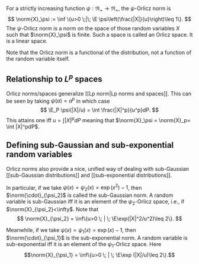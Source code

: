 For a strictly increasing function $\psi: \Re_+\to\Re_+$, the $\psi$-Orlicz norm is 
$$
\norm{X}_\psi := \inf \{u>0 \;|\; \E \psi\left(\frac{|X|}{u}\right)\leq 1\}.
$$
The $\psi$-Orlicz norm is a norm on the space of those random variables $X$ such that $\norm{X}_\psi$ is finite. Such a space is called an Orlicz space. It is a linear space. 

Note that the Orlicz norm is a functional of the distribution, not a function of the random variable itself. 

## Relationship to $L^p$ spaces 

Orlicz norms/spaces generalize [[Lp norm|Lp norms and spaces]]. This can be seen by taking $\psi(a) = a^p$ in which case 
$$
\E_P \psi(|X|/u) = \int \frac{|X|^p}{u^p}dP.
$$
This attains one iff $u = \int |X|^pdP$ meaning that $\norm{X}_\psi = \norm{X}_p= \int |X|^pdP$. 

## Defining sub-Gaussian and sub-exponential random variables 

Orlicz norms also provide a nice, unified way of dealing with sub-Gaussian [[sub-Gaussian distributions]] and [[sub-exponential distributions]].  

In particular, if we take $\psi(x) = \psi_2(x) = \exp(x^2)-1$, then $\norm{\cdot}_{\psi_2}$ is called the sub-Gaussian norm. A random variable is sub-Gaussian iff it is an element of the $\psi_2$-Orlicz space, i.e., if $\norm{X}_{\psi_2}<\infty$. Note that 
$$
\norm{X}_{\psi_2} = \inf\{u>0 \; | \; \E\exp(|X|^2/u^2)\leq 2\}.
$$

Meanwhile, if we take $\psi(x) = \psi_1(x) = \exp(x) -1$, then $\norm{\cdot}_{\psi_1}$ is the sub-exponential norm. A random variable is sub-exponential iff it is an element of the $\psi_1$-Orlicz space. Here $$\norm{X}_{\psi_1} = \inf\{u>0 \; | \; \E\exp (|X|/u)\leq 2\}.$$ 
